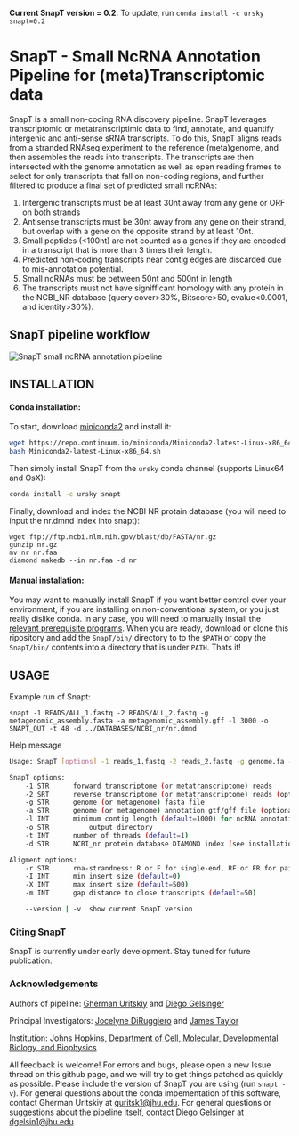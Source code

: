 **Current SnapT version = 0.2**. To update, run `conda install -c ursky snapt=0.2`

# SnapT - Small NcRNA Annotation Pipeline for (meta)Transcriptomic data

 SnapT is a small non-coding RNA discovery pipeline. SnapT leverages transcriptomic or metatranscriptimic data to find, annotate, and quantify intergenic and anti-sense sRNA transcripts. To do this, SnapT aligns reads from a stranded RNAseq experiment to the reference (meta)genome, and then assembles the reads into transcripts. The transcripts are then intersected with the genome annotation as well as open reading frames to select for only transcripts that fall on non-coding regions, and further filtered to produce a final set of predicted small ncRNAs: 
 1. Intergenic transcripts must be at least 30nt away from any gene or ORF on both strands 
 2. Antisense transcripts must be 30nt away from any gene on their strand, but overlap with a gene on the opposite strand by at least 10nt. 
 3. Small peptides (<100nt) are not counted as a genes if they are encoded in a transcript that is more than 3 times their length. 
 4. Predicted non-coding transcripts near contig edges are discarded due to mis-annotation potential. 
 5. Small ncRNAs must be between 50nt and 500nt in length
 6. The transcripts must not have signifficant homology with any protein in the NCBI_NR database (query cover>30%, Bitscore>50, evalue<0.0001, and identity>30%).

## SnapT pipeline workflow
 ![SnapT small ncRNA annotation pipeline](https://i.imgur.com/rc1GJz2.png)


## INSTALLATION

#### Conda installation:
 To start, download [miniconda2](https://conda.io/miniconda.html) and install it:
 ``` bash
 wget https://repo.continuum.io/miniconda/Miniconda2-latest-Linux-x86_64.sh #FOR LIXUX
 bash Miniconda2-latest-Linux-x86_64.sh
 ```
 
 Then simply install SnapT from the `ursky` conda channel (supports Linux64 and OsX):
 ``` bash
 conda install -c ursky snapt
 ```
 
 Finally, download and index the NCBI NR protain database (you will need to input the nr.dmnd index into snapt):
 ```
wget ftp://ftp.ncbi.nlm.nih.gov/blast/db/FASTA/nr.gz
gunzip nr.gz
mv nr nr.faa
diamond makedb --in nr.faa -d nr
```
 
#### Manual installation:
 You may want to manually install SnapT if you want better control over your environment, if you are installing on non-conventional system, or you just really dislike conda. In any case, you will need to manually install the [relevant prerequisite programs](https://github.com/ursky/SnapT/blob/master/conda_pkg/meta.yaml). When you are ready, download or clone this ripository and add the `SnapT/bin/` directory to to the `$PATH` or copy the `SnapT/bin/` contents into a directory that is under `PATH`. Thats it! 
 
 
## USAGE
 Example run of Snapt:
 ```
 snapt -1 READS/ALL_1.fastq -2 READS/ALL_2.fastq -g metagenomic_assembly.fasta -a metagenomic_assembly.gff -l 3000 -o SNAPT_OUT -t 48 -d ../DATABASES/NCBI_nr/nr.dmnd
 ```
 
 Help message
```bash
Usage: SnapT [options] -1 reads_1.fastq -2 reads_2.fastq -g genome.fa -o output_dir

SnapT options:
	-1 STR		forward transcriptome (or metatranscriptome) reads
	-2 SRT		reverse transcriptome (or metatranscriptome) reads (optional)
	-g STR		genome (or metagenome) fasta file
	-a STR		genome (or metagenome) annotation gtf/gff file (optional, but recommended)
	-l INT		minimum contig length (default=1000) for ncRNA annotation
	-o STR          output directory
	-t INT		number of threads (default=1)
	-d STR		NCBI_nr protein database DIAMOND index (see installation instructions for details)

Aligment options:
	-r STR		rna-strandness: R or F for single-end, RF or FR for paired-end (default=FR)
	-I INT		min insert size (default=0)
	-X INT		max insert size (default=500)
	-m INT		gap distance to close transcripts (default=50)

	--version | -v	show current SnapT version
```

### Citing SnapT
SnapT is currently under early development. Stay tuned for future publication. 

### Acknowledgements
Authors of pipeline: [Gherman Uritskiy](https://github.com/ursky) and [Diego Gelsinger](https://github.com/dgelsin)

Principal Investigators: [Jocelyne DiRuggiero](http://bio.jhu.edu/directory/jocelyne-diruggiero/) and [James Taylor](http://bio.jhu.edu/directory/james-taylor/)

Institution: Johns Hopkins, [Department of Cell, Molecular, Developmental Biology, and Biophysics](http://cmdb.jhu.edu/) 

All feedback is welcome! For errors and bugs, please open a new Issue thread on this github page, and we will try to get things patched as quickly as possible. Please include the version of SnapT you are using (run `snapt -v`). For general questions about the conda impementation of this software, contact Gherman Uritskiy at guritsk1@jhu.edu. For general questions or suggestions about the pipeline itself, contact Diego Gelsinger at dgelsin1@jhu.edu. 

